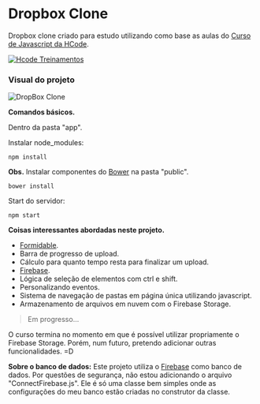 # Dropbox Clone
Dropbox clone criado para estudo utilizando como base as aulas do [Curso de Javascript da HCode](https://www.udemy.com/javascript-curso-completo).

[![Hcode Treinamentos](https://www.hcode.com.br/res/img/hcode-200x100.png)](https://www.hcode.com.br)

### Visual do projeto
![DropBox Clone](https://firebasestorage.googleapis.com/v0/b/hcode-com-br.appspot.com/o/DropBoxClone.jpg?alt=media&token=d59cad0c-440d-4516-88f2-da904b9bb443)


**Comandos básicos.**

Dentro da pasta "app".

Instalar node_modules:

```
npm install
```

**Obs.** Instalar componentes do [Bower](https://bower.io/) na pasta "public".

```
bower install
```

Start do servidor:

```
npm start
```


**Coisas interessantes abordadas neste projeto.**
- [Formidable](https://github.com/felixge/node-formidable).
- Barra de progresso de upload.
- Cálculo para quanto tempo resta para finalizar um upload.
- [Firebase](https://firebase.google.com).
- Lógica de seleção de elementos com ctrl e shift.
- Personalizando eventos.
- Sistema de navegação de pastas em página única utilizando javascript.
- Armazenamento de arquivos em nuvem com o Firebase Storage.

> Em progresso...

O curso termina no momento em que é possível utilizar propriamente o Firebase Storage. Porém, num futuro, pretendo adicionar outras funcionalidades. =D


**Sobre o banco de dados:** 
Este projeto utiliza o [Firebase](https://firebase.google.com) como banco de dados.
Por questões de segurança, não estou adicionando o arquivo "ConnectFirebase.js". Ele é só uma classe bem simples onde as configurações do meu banco estão criadas no construtor da classe.
